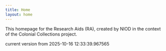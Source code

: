 ```yaml
---
title: Home
layout: home
---
```


This homepage for the Research Aids (RA), created by NIOD in the context of the Colonial Collections project. 


current version from 2025-10-16 12:33:39.967565